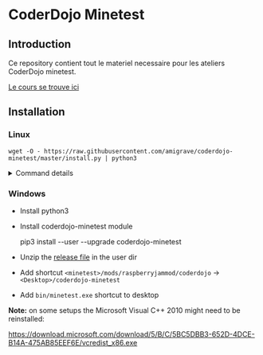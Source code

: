# CoderDojo Minetest

## Introduction

Ce repository contient tout le materiel necessaire pour les
ateliers CoderDojo minetest.

[Le cours se trouve ici](https://amigrave.github.io/coderdojo-minetest)

## Installation

### Linux

```
wget -O - https://raw.githubusercontent.com/amigrave/coderdojo-minetest/master/install.py | python3
```
<details>
    <summary>Command details</summary>
```
sudo apt install -y minetest lua-socket curl
pip3 install --user --upgrade coderdojo-minetest mu-editor
mkdir -p ~/.minetest
curl -L https://github.com/amigrave/coderdojo-minetest/releases/download/0.0.1/coderdojo-minetest-data.tgz | tar zx -C ~/.minetest
ln -s ~/.minetest/mods/raspberryjammod/coderdojo ~/Desktop/coderdojo-minetest
```
</details>

### Windows

- Install python3
- Install coderdojo-minetest module

    pip3 install --user --upgrade coderdojo-minetest

- Unzip the [release file](https://github.com/amigrave/coderdojo-minetest/releases/download/0.0.1/minetest-0.4.16-coderdojo.zip) in the user dir
- Add shortcut `<minetest>/mods/raspberryjammod/coderdojo` -> `<Desktop>/coderdojo-minetest`
- Add `bin/minetest.exe` shortcut to desktop

**Note:** on some setups the Microsoft Visual C++ 2010 might need to be reinstalled:

https://download.microsoft.com/download/5/B/C/5BC5DBB3-652D-4DCE-B14A-475AB85EEF6E/vcredist_x86.exe
